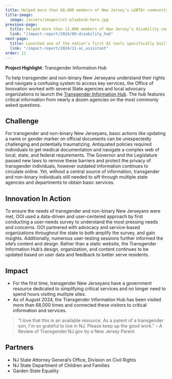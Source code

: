 ```yaml
---
title: Helped more than 68,000 members of New Jersey’s LGBTQ+ community access critical information and services
title-image:
  image: /assets/images/cel-playbook-hero.jpg
previous-page:
  title: Helped more than 12,000 members of New Jersey’s disability community and their loved ones access critical information and services
  link: "/impact-report/2024/09-disability_hub"
next-page:
  title: Launched one of the nation’s first AI tools specifically built for State employees
  link: "/impact-report/2024/11-ai_assistant"
order: 11
---
```


<div class="usa-alert usa-alert--info usa-alert--no-icon">
    <div class="usa-alert__body">
        <p class="usa-alert__text">
            <strong> Project Highlight</strong>: Transgender Information Hub
        </p>
    </div>
</div>

To help transgender and non-binary New Jerseyans understand their rights and navigate
a confusing system to access key services, the Office of Innovation worked with several State agencies and local advocacy organizations to launch the [Transgender Information Hub](http://transgender.nj.gov/). The hub features critical information from nearly a dozen agencies on the most commonly asked questions.

## Challenge

For transgender and non-binary New Jerseyans, basic actions like updating a name or gender marker on official documents can be unexpectedly challenging and potentially traumatizing. Antiquated policies required individuals to get medical documentation and navigate a complex web of local, state, and federal requirements. The Governor and the Legislature passed new laws to remove these barriers and protect the privacy of transgender individuals, however outdated information continues to circulate online. Yet, without a central source of information, transgender and non-binary individuals still needed to sift through multiple state agencies and departments to obtain basic services.

## Innovation In Action

To ensure the needs of transgender and non-binary New Jerseyans were met, OOI used a data-driven and user-centered approach by first conducting a user-needs survey to understand the most pressing needs and concerns. OOI partnered with advocacy and service-based organizations throughout the state to both amplify the survey, and gain insights. Additionally, numerous user-testing sessions further informed the site’s content and design. Rather than a static website, the Transgender Information Hub’s design, organization, and content continues to be updated based on user data and feedback to better serve residents.

## Impact

- For the first time, transgender New Jerseyans have a government resource dedicated to simplifying critical services and no longer need to spend hours visiting multiple sites.
- As of August 2024, the Transgender Information Hub has been visited more than 68,000 times and connected these visitors to critical information and services.

> “I love that this is an available resource. As a parent of a transgender son, I'm so grateful to live in NJ. Please keep up the good work.” – A Review of Transgender.NJ.gov by a New Jersey Parent

## Partners

- NJ State Attorney General’s Office, Division on Civil Rights
- NJ State Department of Children and Families
- Garden State Equality
